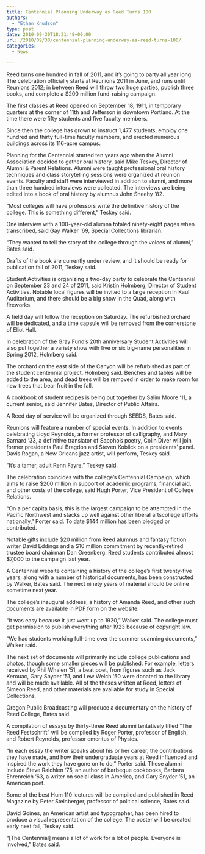 ```yaml
---
title: Centennial Planning Underway as Reed Turns 100
authors: 
  - "Ethan Knudson"
type: post
date: 2010-09-30T18:21:48+00:00
url: /2010/09/30/centennial-planning-underway-as-reed-turns-100/
categories:
  - News

---
```

Reed turns one hundred in fall of 2011, and it’s going to party all year long. The celebration officially starts at Reunions 2011 in June, and runs until Reunions 2012; in between Reed will throw two huge parties, publish three books, and complete a $200 million fund-raising campaign.

The first classes at Reed opened on September 18, 1911, in temporary quarters at the corner of 11th and Jefferson in downtown Portland. At the time there were fifty students and five faculty members.

Since then the college has grown to instruct 1,477 students, employ one hundred and thirty full-time faculty members, and erected numerous buildings across its 116-acre campus.

Planning for the Centennial started ten years ago when the Alumni Association decided to gather oral history, said Mike Teskey, Director of Alumni & Parent Relations. Alumni were taught professional oral history techniques and class storytelling sessions were organized at reunion events. Faculty and staff were interviewed in addition to alumni, and more than three hundred interviews were collected. The interviews are being edited into a book of oral history by alumnus John Sheehy ‘82.

“Most colleges will have professors write the definitive history of the college. This is something different,” Teskey said.

One interview with a 100-year-old alumna totaled ninety-eight pages when transcribed, said Gay Walker ‘69, Special Collections librarian.

“They wanted to tell the story of the college through the voices of alumni,” Bates said.

Drafts of the book are currently under review, and it should be ready for publication fall of 2011, Teskey said.

Student Activities is organizing a two-day party to celebrate the Centennial on September 23 and 24 of 2011, said Kristin Holmberg, Director of Student Activities. Notable local figures will be invited to a large reception in Kaul Auditorium, and there should be a big show in the Quad, along with fireworks.

A field day will follow the reception on Saturday. The refurbished orchard will be dedicated, and a time capsule will be removed from the cornerstone of Eliot Hall.
  
In celebration of the Gray Fund’s 20th anniversary Student Activities will also put together a variety show with five or six big-name personalities in Spring 2012, Holmberg said.

The orchard on the east side of the Canyon will be refurbished as part of the student centennial project, Holmberg said. Benches and tables will be added to the area, and dead trees will be removed in order to make room for new trees that bear fruit in the fall.

A cookbook of student recipes is being put together by Salim Moore ‘11, a current senior, said Jennifer Bates, Director of Public Affairs.

A Reed day of service will be organized through SEEDS, Bates said.

Reunions will feature a number of special events. In addition to events celebrating Lloyd Reynolds, a former professor of calligraphy, and Mary Barnard ‘33, a definitive translator of Sappho’s poetry, Colin Diver will join former presidents Paul Bragdon and Steven Koblick on a presidents’ panel. Davis Rogan, a New Orleans jazz artist, will perform, Teskey said.

“It’s a tamer, adult Renn Fayre,” Teskey said.

The celebration coincides with the college’s Centennial Campaign, which aims to raise $200 million in support of academic programs, financial aid, and other costs of the college, said Hugh Porter, Vice President of College Relations.

“On a per capita basis, this is the largest campaign to be attempted in the Pacific Northwest and stacks up well against other liberal artscollege efforts nationally,” Porter said. To date $144 million has been pledged or contributed.

Notable gifts include $20 million from Reed alumnus and fantasy fiction writer David Eddings and a $10 million commitment by recently-retired trustee board chairman Dan Greenberg. Reed students contributed almost $7,000 to the campaign last year.

A Centennial website containing a history of the college’s first twenty-five years, along with a number of historical documents, has been constructed by Walker, Bates said. The next ninety years of material should be online sometime next year.

The college’s inaugural address, a history of Amanda Reed, and other such documents are available in PDF form on the website.

“It was easy because it just went up to 1920,” Walker said. The college must get permission to publish everything after 1923 because of copyright law.

“We had students working full-time over the summer scanning documents,” Walker said.

The next set of documents will primarily include college publications and photos, though some smaller pieces will be published. For example, letters received by Phil Whalen ‘51, a beat poet, from figures such as Jack Kerouac, Gary Snyder ‘51, and Lew Welch ‘50 were donated to the library and will be made available. All of the theses written at Reed, letters of Simeon Reed, and other materials are available for study in Special Collections.

Oregon Public Broadcasting will produce a documentary on the history of Reed College, Bates said.

A compilation of essays by thirty-three Reed alumni tentatively titled “The Reed Festschrift” will be compiled by Roger Porter, professor of English, and Robert Reynolds, professor emeritus of Physics.

“In each essay the writer speaks about his or her career, the contributions they have made, and how their undergraduate years at Reed influenced and inspired the work they have gone on to do,” Porter said. These alumni include Steve Raichlen ‘75, an author of barbeque cookbooks, Barbara Ehrenreich ‘63, a writer on social class in America, and Gary Snyder ‘51, an American poet.

Some of the best Hum 110 lectures will be compiled and published in Reed Magazine by Peter Steinberger, professor of political science, Bates said.

David Goines, an American artist and typographer, has been hired to produce a visual representation of the college. The poster will be created early next fall, Teskey said.

“[The Centennial] means a lot of work for a lot of people. Everyone is involved,” Bates said.